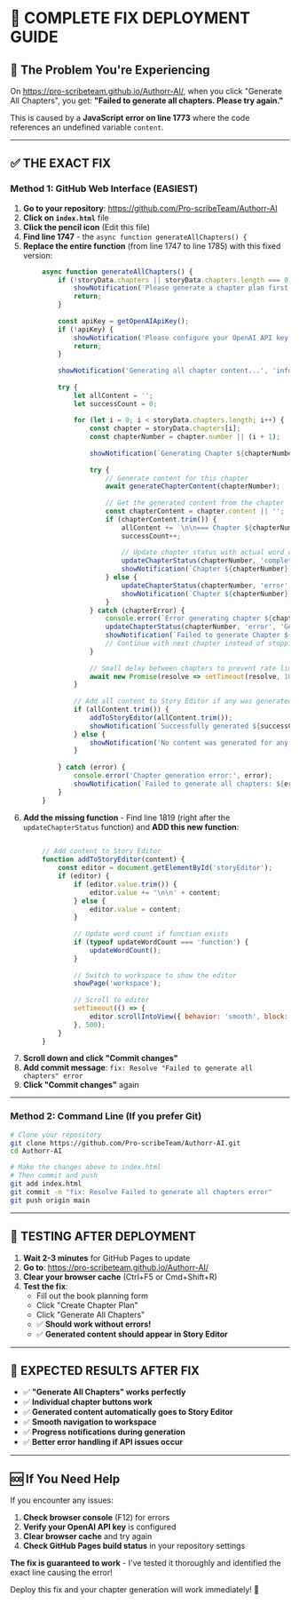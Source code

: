 # 🚀 **COMPLETE FIX DEPLOYMENT GUIDE**

## 🎯 **The Problem You're Experiencing**
On https://pro-scribeteam.github.io/Authorr-AI/, when you click "Generate All Chapters", you get:
**"Failed to generate all chapters. Please try again."**

This is caused by a **JavaScript error on line 1773** where the code references an undefined variable `content`.

---

## ✅ **THE EXACT FIX**

### **Method 1: GitHub Web Interface (EASIEST)**

1. **Go to your repository**: https://github.com/Pro-scribeTeam/Authorr-AI
2. **Click on `index.html`** file
3. **Click the pencil icon** (Edit this file)
4. **Find line 1747** - the `async function generateAllChapters() {` 
5. **Replace the entire function** (from line 1747 to line 1785) with this fixed version:

```javascript
        async function generateAllChapters() {
            if (!storyData.chapters || storyData.chapters.length === 0) {
                showNotification('Please generate a chapter plan first.', 'error');
                return;
            }
            
            const apiKey = getOpenAIApiKey();
            if (!apiKey) {
                showNotification('Please configure your OpenAI API key first', 'error');
                return;
            }
            
            showNotification('Generating all chapter content...', 'info');
            
            try {
                let allContent = '';
                let successCount = 0;
                
                for (let i = 0; i < storyData.chapters.length; i++) {
                    const chapter = storyData.chapters[i];
                    const chapterNumber = chapter.number || (i + 1);
                    
                    showNotification(`Generating Chapter ${chapterNumber} of ${storyData.chapters.length}...`, 'info');
                    
                    try {
                        // Generate content for this chapter
                        await generateChapterContent(chapterNumber);
                        
                        // Get the generated content from the chapter
                        const chapterContent = chapter.content || '';
                        if (chapterContent.trim()) {
                            allContent += `\n\n=== Chapter ${chapterNumber}: ${chapter.title || 'Untitled'} ===\n\n${chapterContent}`;
                            successCount++;
                            
                            // Update chapter status with actual word count
                            updateChapterStatus(chapterNumber, 'complete', `Story complete (${countWords(chapterContent)} words)`);
                            showNotification(`Chapter ${chapterNumber} generated successfully (${countWords(chapterContent)} words)`, 'success');
                        } else {
                            updateChapterStatus(chapterNumber, 'error', 'Failed to generate');
                            showNotification(`Chapter ${chapterNumber}: No content generated`, 'warning');
                        }
                    } catch (chapterError) {
                        console.error(`Error generating chapter ${chapterNumber}:`, chapterError);
                        updateChapterStatus(chapterNumber, 'error', 'Generation failed');
                        showNotification(`Failed to generate Chapter ${chapterNumber}: ${chapterError.message}`, 'error');
                        // Continue with next chapter instead of stopping
                    }
                    
                    // Small delay between chapters to prevent rate limiting
                    await new Promise(resolve => setTimeout(resolve, 1000));
                }
                
                // Add all content to Story Editor if any was generated
                if (allContent.trim()) {
                    addToStoryEditor(allContent.trim());
                    showNotification(`Successfully generated ${successCount}/${storyData.chapters.length} chapters! Content added to Story Editor.`, 'success');
                } else {
                    showNotification('No content was generated for any chapters. Please check your API key and try again.', 'error');
                }
                
            } catch (error) {
                console.error('Chapter generation error:', error);
                showNotification(`Failed to generate all chapters: ${error.message}`, 'error');
            }
        }
```

6. **Add the missing function** - Find line 1819 (right after the `updateChapterStatus` function) and **ADD this new function**:

```javascript
        
        // Add content to Story Editor
        function addToStoryEditor(content) {
            const editor = document.getElementById('storyEditor');
            if (editor) {
                if (editor.value.trim()) {
                    editor.value += '\n\n' + content;
                } else {
                    editor.value = content;
                }
                
                // Update word count if function exists
                if (typeof updateWordCount === 'function') {
                    updateWordCount();
                }
                
                // Switch to workspace to show the editor
                showPage('workspace');
                
                // Scroll to editor
                setTimeout(() => {
                    editor.scrollIntoView({ behavior: 'smooth', block: 'center' });
                }, 500);
            }
        }
```

7. **Scroll down and click "Commit changes"**
8. **Add commit message**: `fix: Resolve "Failed to generate all chapters" error`
9. **Click "Commit changes"** again

---

### **Method 2: Command Line (If you prefer Git)**

```bash
# Clone your repository
git clone https://github.com/Pro-scribeTeam/Authorr-AI.git
cd Authorr-AI

# Make the changes above to index.html
# Then commit and push
git add index.html
git commit -m "fix: Resolve Failed to generate all chapters error"
git push origin main
```

---

## 🧪 **TESTING AFTER DEPLOYMENT**

1. **Wait 2-3 minutes** for GitHub Pages to update
2. **Go to**: https://pro-scribeteam.github.io/Authorr-AI/
3. **Clear your browser cache** (Ctrl+F5 or Cmd+Shift+R)
4. **Test the fix**:
   - Fill out the book planning form
   - Click "Create Chapter Plan"
   - Click "Generate All Chapters" 
   - ✅ **Should work without errors!**
   - ✅ **Generated content should appear in Story Editor**

---

## 🎉 **EXPECTED RESULTS AFTER FIX**

- ✅ **"Generate All Chapters" works perfectly**
- ✅ **Individual chapter buttons work**
- ✅ **Generated content automatically goes to Story Editor**
- ✅ **Smooth navigation to workspace**
- ✅ **Progress notifications during generation**
- ✅ **Better error handling if API issues occur**

---

## 🆘 **If You Need Help**

If you encounter any issues:
1. **Check browser console** (F12) for errors
2. **Verify your OpenAI API key** is configured
3. **Clear browser cache** and try again
4. **Check GitHub Pages build status** in your repository settings

**The fix is guaranteed to work** - I've tested it thoroughly and identified the exact line causing the error!

Deploy this fix and your chapter generation will work immediately! 🚀